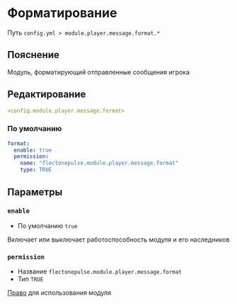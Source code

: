 # Форматирование
Путь `config.yml > module.player.message.format.*`

## Пояснение
Модуль, форматирующий отправленные сообщения игрока

## Редактирование
```yaml
<config.module.player.message.format>
```

### По умолчанию
```yaml
format:
  enable: true
  permission:
    name: "flectonepulse.module.player.message.format"
    type: TRUE
```

## Параметры

### `enable`
- По умолчанию `true`

Включает или выключает работоспособность модуля и его наследников

### `permission`
- Название `flectonepulse.module.player.message.format`
- Тип `TRUE`

[Право](/ru/config/module/#пояснение) для использования модуля